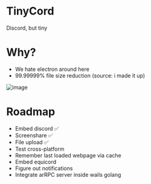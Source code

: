 # TinyCord
Discord, but tiny

# Why?
- We hate electron around here
- 99.99999% file size reduction (source: i made it up)

![image](https://github.com/user-attachments/assets/255abd07-23ae-478a-9e81-e6ac268b8a0b)

# Roadmap
- Embed discord ✅
- Screenshare ✅
- File upload ✅
- Test cross-platform
- Remember last loaded webpage via cache
- Embed equicord
- Figure out notifications
- Integrate arRPC server inside wails golang
